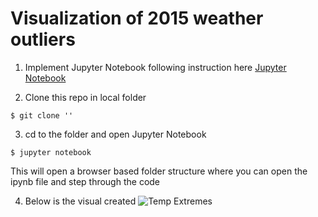 Visualization of 2015 weather outliers
======================================

1. Implement Jupyter Notebook following instruction here [Jupyter Notebook](http://jupyter.org/install.html)

2. Clone this repo in local folder
```
$ git clone ''
```

3. cd to the folder and open Jupyter Notebook
```
$ jupyter notebook
```
This will open a browser based folder structure where you can open the ipynb file and step through the code

4. Below is the visual created
![Temp Extremes]()
